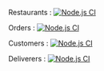 Restaurants : [![Node.js CI](https://github.com/UBER-CESI/api/actions/workflows/node.js.yml/badge.svg?branch=restaurants)](https://github.com/UBER-CESI/api/actions/workflows/node.js.yml)

Orders : [![Node.js CI](https://github.com/UBER-CESI/api/actions/workflows/node.js.yml/badge.svg?branch=orders)](https://github.com/UBER-CESI/api/actions/workflows/node.js.yml)

Customers : [![Node.js CI](https://github.com/UBER-CESI/api/actions/workflows/node.js.yml/badge.svg?branch=customers)](https://github.com/UBER-CESI/api/actions/workflows/node.js.yml)

Deliverers : [![Node.js CI](https://github.com/UBER-CESI/api/actions/workflows/node.js.yml/badge.svg)](https://github.com/UBER-CESI/api/actions/workflows/node.js.yml)
